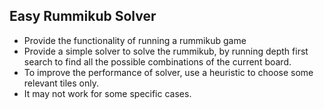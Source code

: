 ## Easy Rummikub Solver

- Provide the functionality of running a rummikub game
- Provide a simple solver to solve the rummikub, by running depth first search to find all the possible 
combinations of the current board.
- To improve the performance of solver, use a heuristic to choose some relevant tiles only.
- It may not work for some specific cases.